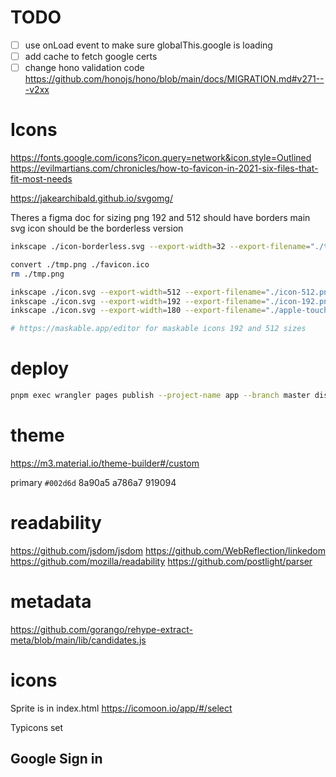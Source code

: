 # TODO

- [ ] use onLoad event to make sure globalThis.google is loading
- [ ] add cache to fetch google certs
- [ ] change hono validation code https://github.com/honojs/hono/blob/main/docs/MIGRATION.md#v271---v2xx

# Icons

https://fonts.google.com/icons?icon.query=network&icon.style=Outlined
https://evilmartians.com/chronicles/how-to-favicon-in-2021-six-files-that-fit-most-needs

https://jakearchibald.github.io/svgomg/

Theres a figma doc for sizing
png 192 and 512 should have borders
main svg icon should be the borderless version

```bash
inkscape ./icon-borderless.svg --export-width=32 --export-filename="./tmp.png"

convert ./tmp.png ./favicon.ico
rm ./tmp.png

inkscape ./icon.svg --export-width=512 --export-filename="./icon-512.png"
inkscape ./icon.svg --export-width=192 --export-filename="./icon-192.png"
inkscape ./icon.svg --export-width=180 --export-filename="./apple-touch-icon.png"

# https://maskable.app/editor for maskable icons 192 and 512 sizes

```

# deploy

```bash
pnpm exec wrangler pages publish --project-name app --branch master dist
```

# theme

https://m3.material.io/theme-builder#/custom

primary `#002d6d`
8a90a5
a786a7
919094

# readability

https://github.com/jsdom/jsdom
https://github.com/WebReflection/linkedom
https://github.com/mozilla/readability
https://github.com/postlight/parser

# metadata

https://github.com/gorango/rehype-extract-meta/blob/main/lib/candidates.js

# icons

Sprite is in index.html
https://icomoon.io/app/#/select

Typicons set

## Google Sign in
